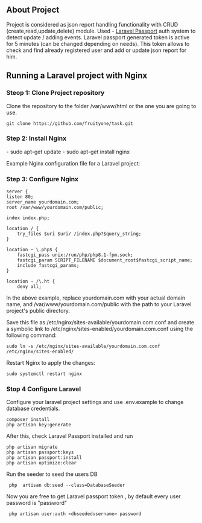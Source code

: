## About Project

Project is considered as json report handling functionality with CRUD (create,read,update,delete) module. 
Used - [Laravel Passport](https://laravel.com/docs/10.x/passport) auth system to detect update / adding events.
Laravel passport generated token is active for 5 minutes (can be changed depending on needs). This token allows to check and find already registered user
and add or update json report for him. 

## Running a Laravel project with Nginx
<h3>Steop 1: Clone Project repository</h3>
Clone the repository to the folder /var/www/html or the one you are going to use.

    git clone https://github.com/fruityone/task.git
<h3>Step 2: Install Nginx</h3>
 - sudo apt-get update
 - sudo apt-get install nginx

Example Nginx configuration file for a Laravel project:

<h3>Step 3: Configure Nginx</h3>

    server {
    listen 80;
    server_name yourdomain.com;
    root /var/www/yourdomain.com/public;

    index index.php;

    location / {
        try_files $uri $uri/ /index.php?$query_string;
    }

    location ~ \.php$ {
        fastcgi_pass unix:/run/php/php8.1-fpm.sock;
        fastcgi_param SCRIPT_FILENAME $document_root$fastcgi_script_name;
        include fastcgi_params;
    }

    location ~ /\.ht {
        deny all;
In the above example, replace yourdomain.com with your actual domain name, and /var/www/yourdomain.com/public with the path to your Laravel project's public directory.

Save this file as /etc/nginx/sites-available/yourdomain.com.conf and create a symbolic link to /etc/nginx/sites-enabled/yourdomain.com.conf using the following command:


    sudo ln -s /etc/nginx/sites-available/yourdomain.com.conf /etc/nginx/sites-enabled/
Restart Nginx to apply the changes:

    sudo systemctl restart nginx
<h3>Stop 4 Configure Laravel</h3>
Configure your laravel project settings and use .env.example to change database credentials. 

    composer install
    php artisan key:generate
After this, check Laravel Passport installed and run
    
    php artisan migrate
    php artisan passport:keys
    php artisan passport:install
    php artisan optimize:clear
Run the seeder to seed the users  DB

     php  artisan db:seed --class=DatabaseSeeder
Now you are free to get Laravel passport token , by default every user password is "password" 
    
     php artisan user:auth <dbseededusername> password
